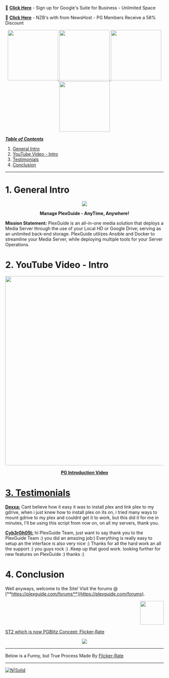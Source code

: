 📂 [**Click Here**](https://goo.gl/7NR3Da) - Sign up for Google's Suite for Business - Unlimited Space

📂 [**Click Here**](https://controlpanel.newshosting.com/signup/index.php?promo=partners&a_aid=5a65169240efd&a_bid=5ecfe99b) - NZB's with from NewsHost - PG Members Receive a 58% Discount

<p align="center">
  <a href="https://plexguide.com/forums" target="_blank"><img src="https://plexguide.com/wikipics/logo-forums.png" width="160"/>   
  <a href="https://github.com/Admin9705/PlexGuide.com-The-Awesome-Plex-Server/wiki" target="_blank"><img src="https://plexguide.com/wikipics/logo-wiki.png" width="160"/>
  <a href="https://plexguide.com/threads/plexguide-install-instructions.243/" target="_blank"><img src="https://plexguide.com/wikipics/logo-pg-install.png" width="160"/>
  <a href="https://plexguide.com/account/upgrades" target="_blank"><img src="https://plexguide.com/wikipics/logo-donate.png" width="160"/>
</p>

_**Table of Contents**_

1. [General Intro](#1-general-intro)
2. [YouTube Video - Intro](#2-youtube-video---intro)
3. [Testimonials](#3-testimonials)
4. [Conclusion](#4-conclusion)

----
# 1. General Intro
<p align="center"><kbd><img src="https://plexguide.com/wikipics/cpuguy.gif"></kbd></p>
<p align="center"><b>Manage PlexGuide - AnyTime, Anywhere!</b></p>

**Mission Statement:** PlexGuide is an all-in-one media solution that deploys a Media Server through the use of your Local HD or Google Drive; serving as an unlimited back-end storage. PlexGuide utilizes Ansible and Docker to streamline your Media Server, while deploying multiple tools for your Server Operations.
 
# 2. YouTube Video - Intro

<p align="center">
<a href="https://www.youtube.com/watch?v=DL48o0YiE3Q"><img src="https://plexguide.com/news/wp-content/uploads/2018/10/Xnip2018-10-17_12-01-20-768x440.png" width="600"/></p>
<p align="center"><b>PG Introduction Video</b></p>

# 3. Testimonials
[**Dexxa:**](https://plexguide.com/threads/cant-install-plex-guide.1005/#post-5724) Cant believe how it easy it was to install plex and link plex to my gdrive, when i just knew how to install plex on its on, i tried many ways to mount gdrive to my plex and couldnt get it to work, but this did it for me in minutes, I'll be using this script from now on, on all my servers, thank you.

[**Cyb3rGh05t:**](https://plexguide.com/threads/thank-you-pg-team.942/) hi PlexGuide Team, just want to say thank you to the PlexGuide Team :) you did an amazing job:) Everything is really easy to setup an the interface is also very nice :) Thanks for all the hard work an all the support :) you guys rock :) .Keep up that good work. looking further for new features on PlexGuide :) thanks :)

# 4. Conclusion

Well anyways, welcome to the Site! Visit the forums @ [**https://plexguide.com/forums**](https://plexguide.com/forums).

<p align="right">
<a href="https://plexguide.com" target="_blank"><img src="https://plexguide.com/wikipics/logo.png" width="75"/>
</p>

ST2 which is now PGBlitz Concept: [Flicker-Rate](https://github.com/flicker-rate)
<p align="center"><kbd><img src="https://user-images.githubusercontent.com/37129444/39414593-9faa5d18-4bf6-11e8-8b83-0ade87c72ee3.gif"></kbd></p>

----

Below is a Funny, but True Process Made By [Flicker-Rate](https://github.com/flicker-rate)

----
[![N|Solid](https://i.imgur.com/chNkIx6.png)](https://plexguide.com/threads/pg-build-guide-which-programs-do-i-pick.759/)
